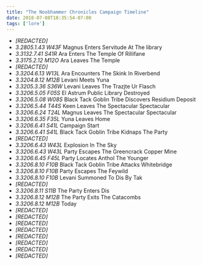 ```yaml
---
title: "The Noobhammer Chronicles Campaign Timeline"
date: 2018-07-08T18:35:54-07:00
tags: ['lore']
---
```


* *[REDACTED]*
* *3.2805.1.43 W43F*  Magnus Enters Servitude At The library
* *3.3132.7.41 S41R*  Ara Enters The Temple Of Rillifane
* *3.3175.2.12 M12O*  Ara Leaves The Temple
* *[REDACTED]*
* *3.3204.6.13 W13L*  Ara Encounters The Skink In Riverbend
* *3.3204.8.12 M12B*  Levani Meets Yuna
* *3.3205.3.36 S36W*  Levani Leaves The Trazjte Ur Flasch
* *3.3206.5.05 F05S*  El Astrum Public Library Destroyed
* *3.3206.5.08 W08S*  Black Tack Goblin Tribe Discovers Residium Deposit
* *3.3206.5.44 T44S*  Keen Leaves The Spectacular Spectacular
* *3.3206.6.24 T24L*  Magnus Leaves The Spectacular Spectacular
* *3.3206.6.35 F35L*  Yuna Leaves Home
* *3.3206.6.41 S41L*  Campaign Start
* *3.3206.6.41 S41L*  Black Tack Goblin Tribe Kidnaps The Party
* *[REDACTED]*
* *3.3206.6.43 W43L*  Explosion In The Sky
* *3.3206.6.43 W43L*  Party Escapes The Greencrack Copper Mine
* *3.3206.6.45 F45L*  Party Locates Anthol The Younger
* *3.3206.8.10 F10B*  Black Tack Goblin Tribe Attacks Whitebridge
* *3.3206.8.10 F10B*  Party Escapes The Feywild
* *3.3206.8.10 F10B*  Levani Summoned To Dis By Tak
* *[REDACTED]*
* *3.3206.8.11 S11B*  The Party Enters Dis
* *3.3206.8.12 M12B*  The Party Exits The Catacombs
* *3.3206.8.12 M12B*  Today
* *[REDACTED]*
* *[REDACTED]*
* *[REDACTED]*
* *[REDACTED]*
* *[REDACTED]*
* *[REDACTED]*
* *[REDACTED]*
* *[REDACTED]*
